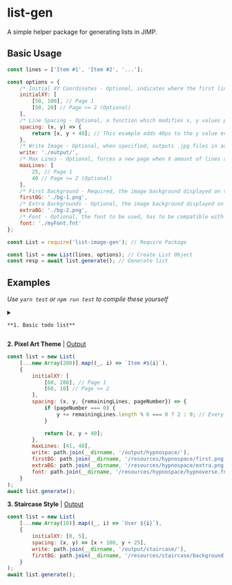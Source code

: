 # list-gen

A simple helper package for generating lists in JIMP.

## Basic Usage

```js
const lines = ['Item #1', 'Item #2', '...'];

const options = {
	/* Initial XY Coordinates - Optional, indicates where the first line of text will be placed on the page */
	initialXY: [
		[50, 100], // Page 1
		[50, 20] // Page >= 2 (Optional)
	],
	/* Line Spacing - Optional, a function which modifies x, y values passed through it */
	spacing: (x, y) => {
		return [x, y + 40]; // This example adds 40px to the y value every new line
	},
	/* Write Image - Optional, when specified, outputs .jpg files in addition to returning buffer(s) */
	write: './output/',
	/* Max Lines - Optional, forces a new page when X amount of lines are on the page */
	maxLines: [
		25, // Page 1
		40 // Page >= 2 (Optional)
	],
	/* First Background - Required, the image background displayed on the first (or subsequent) page */
	firstBG: './bg-1.png',
	/* Extra Backgrounds - Optional, the image background displayed on pages 2 and above */
	extraBG: './bg-2.png',
	/* Font - Optional, the font to be used, has to be compatible with Jimp */
	font: './myFont.fnt'
};
```

```js
const List = require('list-image-gen'); // Require Package

const list = new List(lines, options); // Create List Object
const resp = await list.generate(); // Generate list
```

## Examples

_Use `yarn test` or `npm run test` to compile these yourself_

<details>
<summary>
	
	**1. Basic todo list**
</summary>
	
<details>
	<summary>
		Output
	</summary>
	
	| Filename | Image |
	| :---: | :---: |
	| 0-image.jpg | ![](https://github.com/lorencerri/list-gen/blob/master/test/output/todolist/0-image.jpg) |
</details>

```js
const list = new List(
	[...new Array(22)].map((_, i) => `Item #${i}`),
	{
		initialXY: [420, 420],
		spacing: (x, y) => [x, y + 96.3],
		firstBG: path.join(__dirname, '/resources/todolist/todolist.jpg'),
		write: path.join(__dirname, '/output/todolist/'),
		font: Jimp.FONT_SANS_128_BLACK
	}
);
await list.generate();
```
</details>

**2. Pixel Art Theme** | [Output](https://github.com/lorencerri/list-image-gen/tree/master/test/output/pixelart)

```js
const list = new List(
	[...new Array(200)].map((_, i) => `Item #${i}`),
	{
		initialXY: [
			[60, 280], // Page 1
			[60, 10] // Page >= 2
		],
		spacing: (x, y, {remainingLines, pageNumber}) => {
			if (pageNumber === 0) {
				y += remainingLines.length % 6 === 0 ? 2 : 0; // Every 6 items on the first page, add 2 to the y position
			}

			return [x, y + 40];
		},
		maxLines: [41, 48],
		write: path.join(__dirname, '/output/hypnospace/'),
		firstBG: path.join(__dirname, '/resources/hypnospace/first.png'),
		extraBG: path.join(__dirname, '/resources/hypnospace/extra.png'),
		font: path.join(__dirname, '/resources/hypnospace/hypnoverse.fnt')
	}
);
await list.generate();
```

**3. Staircase Style** | [Output](https://github.com/lorencerri/list-image-gen/tree/master/test/output/staircase)

```js
const list = new List(
	[...new Array(10)].map((_, i) => `User ${i}`),
	{
		initialXY: [0, 5],
		spacing: (x, y) => [x + 100, y + 25],
		write: path.join(__dirname, '/output/staircase/'),
		firstBG: path.join(__dirname, '/resources/staircase/background.png')
	}
);
await list.generate();
```
